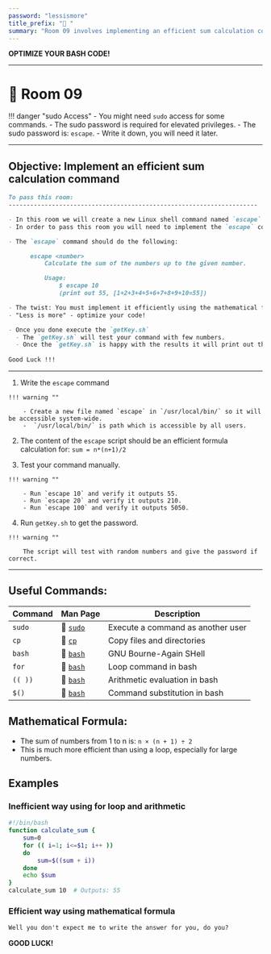```yaml
---
password: "lessismore"
title_prefix: "🔢 "
summary: "Room 09 involves implementing an efficient sum calculation command, learning that 'less is more'."
---
```


**OPTIMIZE YOUR BASH CODE!**

---

# 🔢 Room 09

!!! danger "sudo Access"
    - You might need `sudo` access for some commands.
    - The sudo password is required for elevated privileges.
    - The sudo password is: `escape`.
    - Write it down, you will need it later.

---

## Objective: Implement an efficient sum calculation command

```markdown
To pass this room:
---------------------------------------------------------------------

- In this room we will create a new Linux shell command named `escape`.
- In order to pass this room you will need to implement the `escape` command efficiently.

- The `escape` command should do the following:

      escape <number>
          Calculate the sum of the numbers up to the given number.

          Usage:
              $ escape 10 
              (print out 55, [1+2+3+4+5+6+7+8+9+10=55])

- The twist: You must implement it efficiently using the mathematical formula.
- "Less is more" - optimize your code!

- Once you done execute the `getKey.sh`
  - The `getKey.sh` will test your command with few numbers.
  - Once the `getKey.sh` is happy with the results it will print out the password.
  
Good Luck !!!
```

---

  1. Write the `escape` command

    !!! warning ""

        - Create a new file named `escape` in `/usr/local/bin/` so it will be accessible system-wide.
        -  `/usr/local/bin/` is path which is accessible by all users.

  2. The content of the `escape` script should be an efficient formula calculation for: `sum = n*(n+1)/2`
  
  3. Test your command manually.
               
    !!! warning ""
    
        - Run `escape 10` and verify it outputs 55.
        - Run `escape 20` and verify it outputs 210.
        - Run `escape 100` and verify it outputs 5050.

  4. Run `getKey.sh` to get the password.
     
    !!! warning ""
    
        The script will test with random numbers and give the password if correct.

---

## **Useful Commands:**

| Command | Man Page                                                      | Description                       |
| ------- | ------------------------------------------------------------- | --------------------------------- |
| `sudo`  | 🔗 [`sudo`](https://man7.org/linux/man-pages/man8/sudo.8.html) | Execute a command as another user |
| `cp`    | 🔗 [`cp`](https://man7.org/linux/man-pages/man1/cp.1.html)     | Copy files and directories        |
| `bash`  | 🔗 [`bash`](https://man7.org/linux/man-pages/man1/bash.1.html) | GNU Bourne-Again SHell            |
| `for`   | 🔗 [`bash`](https://man7.org/linux/man-pages/man1/bash.1.html) | Loop command in bash              |
| `(( ))` | 🔗 [`bash`](https://man7.org/linux/man-pages/man1/bash.1.html) | Arithmetic evaluation in bash     |
| `$()`   | 🔗 [`bash`](https://man7.org/linux/man-pages/man1/bash.1.html) | Command substitution in bash      |

## **Mathematical Formula:**

- The sum of numbers from 1 to n is: `n × (n + 1) ÷ 2`
- This is much more efficient than using a loop, especially for large numbers.

## **Examples**

### Inefficient way using for loop and arithmetic

```bash
#!/bin/bash
function calculate_sum {
    sum=0
    for (( i=1; i<=$1; i++ ))
    do
        sum=$((sum + i))
    done
    echo $sum
}
calculate_sum 10  # Outputs: 55
```

### Efficient way using mathematical formula

```markdown
Well you don't expect me to write the answer for you, do you?
```

**GOOD LUCK!**

